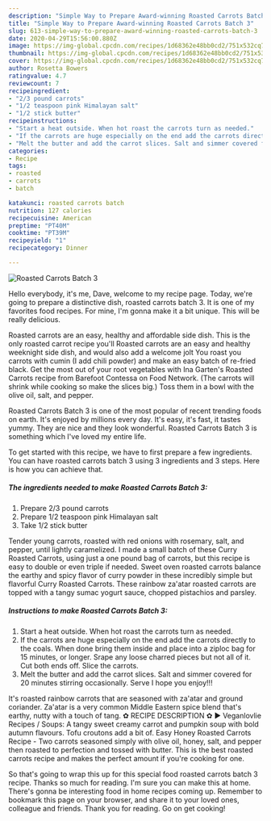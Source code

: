 ```yaml
---
description: "Simple Way to Prepare Award-winning Roasted Carrots Batch 3"
title: "Simple Way to Prepare Award-winning Roasted Carrots Batch 3"
slug: 613-simple-way-to-prepare-award-winning-roasted-carrots-batch-3
date: 2020-04-29T15:56:00.880Z
image: https://img-global.cpcdn.com/recipes/1d68362e48bb0cd2/751x532cq70/roasted-carrots-batch-3-recipe-main-photo.jpg
thumbnail: https://img-global.cpcdn.com/recipes/1d68362e48bb0cd2/751x532cq70/roasted-carrots-batch-3-recipe-main-photo.jpg
cover: https://img-global.cpcdn.com/recipes/1d68362e48bb0cd2/751x532cq70/roasted-carrots-batch-3-recipe-main-photo.jpg
author: Rosetta Bowers
ratingvalue: 4.7
reviewcount: 7
recipeingredient:
- "2/3 pound carrots"
- "1/2 teaspoon pink Himalayan salt"
- "1/2 stick butter"
recipeinstructions:
- "Start a heat outside. When hot roast the carrots turn as needed."
- "If the carrots are huge especially on the end add the carrots directly to the coals. When done bring them inside and place into a ziploc bag for 15 minutes, or longer. Srape any loose charred pieces but not all of it. Cut both ends off. Slice the carrots."
- "Melt the butter and add the carrot slices. Salt and simmer covered for 20 minutes stirring occasionally. Serve I hope you enjoy!!!"
categories:
- Recipe
tags:
- roasted
- carrots
- batch

katakunci: roasted carrots batch 
nutrition: 127 calories
recipecuisine: American
preptime: "PT40M"
cooktime: "PT39M"
recipeyield: "1"
recipecategory: Dinner

---
```



![Roasted Carrots Batch 3](https://img-global.cpcdn.com/recipes/1d68362e48bb0cd2/751x532cq70/roasted-carrots-batch-3-recipe-main-photo.jpg)

Hello everybody, it's me, Dave, welcome to my recipe page. Today, we're going to prepare a distinctive dish, roasted carrots batch 3. It is one of my favorites food recipes. For mine, I'm gonna make it a bit unique. This will be really delicious.

Roasted carrots are an easy, healthy and affordable side dish. This is the only roasted carrot recipe you&#39;ll Roasted carrots are an easy and healthy weeknight side dish, and would also add a welcome jolt You roast you carrots with cumin (I add chili powder) and make an easy batch of re-fried black. Get the most out of your root vegetables with Ina Garten&#39;s Roasted Carrots recipe from Barefoot Contessa on Food Network. (The carrots will shrink while cooking so make the slices big.) Toss them in a bowl with the olive oil, salt, and pepper.

Roasted Carrots Batch 3 is one of the most popular of recent trending foods on earth. It's enjoyed by millions every day. It's easy, it's fast, it tastes yummy. They are nice and they look wonderful. Roasted Carrots Batch 3 is something which I've loved my entire life.


To get started with this recipe, we have to first prepare a few ingredients. You can have roasted carrots batch 3 using 3 ingredients and 3 steps. Here is how you can achieve that.

<!--inarticleads1-->

##### The ingredients needed to make Roasted Carrots Batch 3:

1. Prepare 2/3 pound carrots
1. Prepare 1/2 teaspoon pink Himalayan salt
1. Take 1/2 stick butter


Tender young carrots, roasted with red onions with rosemary, salt, and pepper, until lightly caramelized. I made a small batch of these Curry Roasted Carrots, using just a one pound bag of carrots, but this recipe is easy to double or even triple if needed. Sweet oven roasted carrots balance the earthy and spicy flavor of curry powder in these incredibly simple but flavorful Curry Roasted Carrots. These rainbow za&#39;atar roasted carrots are topped with a tangy sumac yogurt sauce, chopped pistachios and parsley. 

<!--inarticleads2-->

##### Instructions to make Roasted Carrots Batch 3:

1. Start a heat outside. When hot roast the carrots turn as needed.
1. If the carrots are huge especially on the end add the carrots directly to the coals. When done bring them inside and place into a ziploc bag for 15 minutes, or longer. Srape any loose charred pieces but not all of it. Cut both ends off. Slice the carrots.
1. Melt the butter and add the carrot slices. Salt and simmer covered for 20 minutes stirring occasionally. Serve I hope you enjoy!!!


It&#39;s roasted rainbow carrots that are seasoned with za&#39;atar and ground coriander. Za&#39;atar is a very common Middle Eastern spice blend that&#39;s earthy, nutty with a touch of tang. ✿ RECIPE DESCRIPTION ✿ ▶ Veganlovlie Recipes / Soups: A tangy sweet creamy carrot and pumpkin soup with bold autumn flavours. Tofu croutons add a bit of. Easy Honey Roasted Carrots Recipe - Two carrots seasoned simply with olive oil, honey, salt, and pepper then roasted to perfection and tossed with butter. This is the best roasted carrots recipe and makes the perfect amount if you&#39;re cooking for one. 

So that's going to wrap this up for this special food roasted carrots batch 3 recipe. Thanks so much for reading. I'm sure you can make this at home. There's gonna be interesting food in home recipes coming up. Remember to bookmark this page on your browser, and share it to your loved ones, colleague and friends. Thank you for reading. Go on get cooking!
